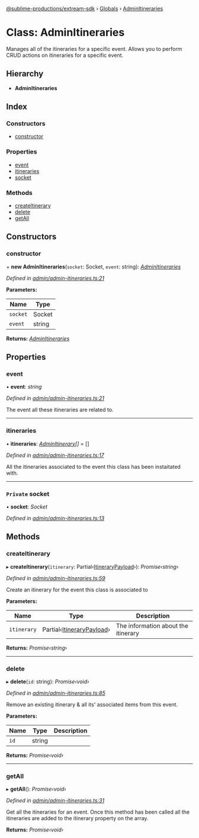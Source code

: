 [@sublime-productions/extream-sdk](../README.md) › [Globals](../globals.md) › [AdminItineraries](adminitineraries.md)

# Class: AdminItineraries

Manages all of the itineraries for a specific event. Allows you to perform CRUD actions on itineraries for a specific event.

## Hierarchy

* **AdminItineraries**

## Index

### Constructors

* [constructor](adminitineraries.md#constructor)

### Properties

* [event](adminitineraries.md#event)
* [itineraries](adminitineraries.md#itineraries)
* [socket](adminitineraries.md#private-socket)

### Methods

* [createItinerary](adminitineraries.md#createitinerary)
* [delete](adminitineraries.md#delete)
* [getAll](adminitineraries.md#getall)

## Constructors

###  constructor

\+ **new AdminItineraries**(`socket`: Socket, `event`: string): *[AdminItineraries](adminitineraries.md)*

*Defined in [admin/admin-itineraries.ts:21](https://github.com/Extream-SaaS/ex-sdk/blob/936e0b7/src/admin/admin-itineraries.ts#L21)*

**Parameters:**

Name | Type |
------ | ------ |
`socket` | Socket |
`event` | string |

**Returns:** *[AdminItineraries](adminitineraries.md)*

## Properties

###  event

• **event**: *string*

*Defined in [admin/admin-itineraries.ts:21](https://github.com/Extream-SaaS/ex-sdk/blob/936e0b7/src/admin/admin-itineraries.ts#L21)*

The event all these itineraries are related to.

___

###  itineraries

• **itineraries**: *[AdminItinerary](adminitinerary.md)[]* = []

*Defined in [admin/admin-itineraries.ts:17](https://github.com/Extream-SaaS/ex-sdk/blob/936e0b7/src/admin/admin-itineraries.ts#L17)*

All the itineraries associated to the event this class has been instaitated with.

___

### `Private` socket

• **socket**: *Socket*

*Defined in [admin/admin-itineraries.ts:13](https://github.com/Extream-SaaS/ex-sdk/blob/936e0b7/src/admin/admin-itineraries.ts#L13)*

## Methods

###  createItinerary

▸ **createItinerary**(`itinerary`: Partial‹[ItineraryPayload](../interfaces/itinerarypayload.md)›): *Promise‹string›*

*Defined in [admin/admin-itineraries.ts:59](https://github.com/Extream-SaaS/ex-sdk/blob/936e0b7/src/admin/admin-itineraries.ts#L59)*

Create an itinerary for the event this class is associated to

**Parameters:**

Name | Type | Description |
------ | ------ | ------ |
`itinerary` | Partial‹[ItineraryPayload](../interfaces/itinerarypayload.md)› | The information about the itinerary  |

**Returns:** *Promise‹string›*

___

###  delete

▸ **delete**(`id`: string): *Promise‹void›*

*Defined in [admin/admin-itineraries.ts:85](https://github.com/Extream-SaaS/ex-sdk/blob/936e0b7/src/admin/admin-itineraries.ts#L85)*

Remove an existing itinerary & all its' associated items from this event.

**Parameters:**

Name | Type | Description |
------ | ------ | ------ |
`id` | string |   |

**Returns:** *Promise‹void›*

___

###  getAll

▸ **getAll**(): *Promise‹void›*

*Defined in [admin/admin-itineraries.ts:31](https://github.com/Extream-SaaS/ex-sdk/blob/936e0b7/src/admin/admin-itineraries.ts#L31)*

Get all the itineraries for an event. Once this method has been called all the itineraries are added to the itinerary property on the array.

**Returns:** *Promise‹void›*
